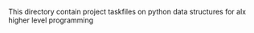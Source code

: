 This directory contain project taskfiles on python data structures for alx higher level programming
